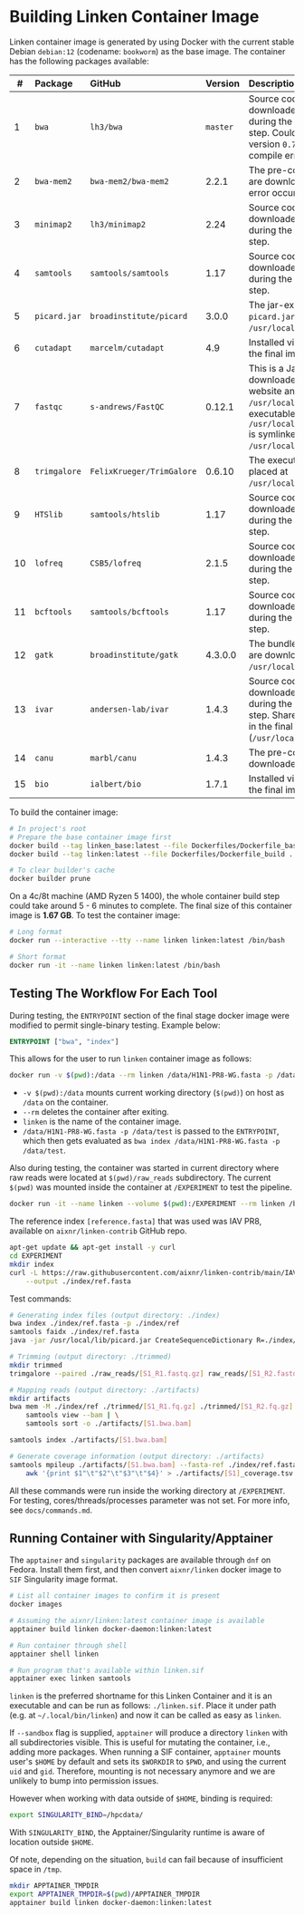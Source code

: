 # Building Linken Container Image

Linken container image is generated by using Docker with the current stable Debian `debian:12` (codename: `bookworm`) as the base image.
The container has the following packages available:

| #  | Package      | GitHub                    | Version | Description
| -- | :------      | :-----                    | :--      | :----------
| 1  | `bwa`        | `lh3/bwa`                 | `master` | Source codes are downloaded and compiled during the container build step. Couldn't pin to release version `0.7.17 (r1188)` due to compile error.
| 2  | `bwa-mem2`   | `bwa-mem2/bwa-mem2`       | 2.2.1    | The pre-compiled binaries are downloaded (compilation error occurred on Debian 12).
| 3  | `minimap2`   | `lh3/minimap2`            | 2.24     | Source codes are downloaded and compiled during the container build step.
| 4  | `samtools`   | `samtools/samtools`       | 1.17     | Source codes are downloaded and compiled during the container build step.
| 5  | `picard.jar` | `broadinstitute/picard`   | 3.0.0    | The jar-executable file `picard.jar` is placed at `/usr/local/lib/picard.jar`.
| 6  | `cutadapt`   | `marcelm/cutadapt`        | 4.9      | Installed via `uv pip install` in the final image.
| 7  | `fastqc`     | `s-andrews/FastQC`        | 0.12.1   | This is a Java executable. It is downloaded from the official website and placed at `/usr/local/lib/fastqc`. The executable `/usr/local/lib/fastqc/fastqc` is symlinked to `/usr/local/bin/fastqc`.
| 8  | `trimgalore` | `FelixKrueger/TrimGalore` | 0.6.10   | The executable script is placed at `/usr/local/bin/trimgalore`.
| 9  | `HTSlib`     | `samtools/htslib`         | 1.17     | Source codes are downloaded and compiled during the container build step.
| 10 | `lofreq`     | `CSB5/lofreq`             | 2.1.5    | Source codes are downloaded and compiled during the container build step.
| 11 | `bcftools`   | `samtools/bcftools`       | 1.17     | Source codes are downloaded and compiled during the container build step.
| 12 | `gatk`       | `broadinstitute/gatk`     | 4.3.0.0  | The bundled java executables are downloaded and placed at `/usr/local/lib/gatk`.
| 13 | `ivar`       | `andersen-lab/ivar`       | 1.4.3    | Source codes are downloaded and compiled during the container build step. Shared library included in the final image (`/usr/local/lib`).
| 14 | `canu`       | `marbl/canu`              | 1.4.3    | The pre-compiled binary is downloaded.
| 15 | `bio`        | `ialbert/bio`             | 1.7.1    | Installed via `uv pip install` in the final image.

To build the container image:

```bash
# In project's root
# Prepare the base container image first
docker build --tag linken_base:latest --file Dockerfiles/Dockerfile_base .
docker build --tag linken:latest --file Dockerfiles/Dockerfile_build .

# To clear builder's cache
docker builder prune
```

On a 4c/8t machine (AMD Ryzen 5 1400), the whole container build step could take around 5 - 6 minutes to complete.
The final size of this container image is **1.67 GB**.
To test the container image:

```bash
# Long format
docker run --interactive --tty --name linken linken:latest /bin/bash

# Short format
docker run -it --name linken linken:latest /bin/bash
```


## Testing The Workflow For Each Tool

During testing, the `ENTRYPOINT` section of the final stage docker image were modified to permit single-binary testing.
Example below:

```Dockerfile
ENTRYPOINT ["bwa", "index"]
```

This allows for the user to run `linken` container image as follows:

```bash
docker run -v $(pwd):/data --rm linken /data/H1N1-PR8-WG.fasta -p /data/test
```

- `-v $(pwd):/data` mounts current working directory (`$(pwd)`) on host as `/data` on the container.
- `--rm` deletes the container after exiting.
- `linken` is the name of the container image.
- `/data/H1N1-PR8-WG.fasta -p /data/test` is passed to the `ENTRYPOINT`, which then gets evaluated as `bwa index /data/H1N1-PR8-WG.fasta -p /data/test`.

Also during testing, the container was started in current directory where raw reads were located at `$(pwd)/raw_reads` subdirectory.
The current `$(pwd)` was mounted inside the container at `/EXPERIMENT` to test the pipeline.

```bash
docker run -it --name linken --volume $(pwd):/EXPERIMENT --rm linken /bin/bash
```

The reference index `[reference.fasta]` that was used was IAV PR8, available on `aixnr/linken-contrib` GitHub repo.

```bash
apt-get update && apt-get install -y curl
cd EXPERIMENT
mkdir index
curl -L https://raw.githubusercontent.com/aixnr/linken-contrib/main/IAV/H1N1-PR8-WG.fasta \
	--output ./index/ref.fasta
```

Test commands:

```bash
# Generating index files (output directory: ./index)
bwa index ./index/ref.fasta -p ./index/ref
samtools faidx ./index/ref.fasta
java -jar /usr/local/lib/picard.jar CreateSequenceDictionary R=./index/ref.fasta O=./index/ref.dict

# Trimming (output directory: ./trimmed)
mkdir trimmed
trimgalore --paired ./raw_reads/[S1_R1.fastq.gz] raw_reads/[S1_R2.fastq.gz] --output_dir=trimmed

# Mapping reads (output directory: ./artifacts)
mkdir artifacts
bwa mem -M ./index/ref ./trimmed/[S1_R1.fq.gz] ./trimmed/[S1_R2.fq.gz] | \
	samtools view --bam | \
	samtools sort -o ./artifacts/[S1.bwa.bam]

samtools index ./artifacts/[S1.bwa.bam]

# Generate coverage information (output directory: ./artifacts)
samtools mpileup ./artifacts/[S1.bwa.bam] --fasta-ref ./index/ref.fasta | \
	awk '{print $1"\t"$2"\t"$3"\t"$4}' > ./artifacts/[S1]_coverage.tsv
```

All these commands were run inside the working directory at `/EXPERIMENT`.
For testing, cores/threads/processes parameter was not set.
For more info, see `docs/commands.md`.


## Running Container with Singularity/Apptainer

The `apptainer` and `singularity` packages are available through `dnf` on Fedora.
Install them first, and then convert `aixnr/linken` docker image to `SIF` Singularity image format.

```bash
# List all container images to confirm it is present
docker images

# Assuming the aixnr/linken:latest container image is available
apptainer build linken docker-daemon:linken:latest

# Run container through shell
apptainer shell linken

# Run program that's available within linken.sif
apptainer exec linken samtools
```

`linken` is the preferred shortname for this Linken Container and it is an executable and can be run as follows: `./linken.sif`.
Place it under path (e.g. at `~/.local/bin/linken`) and now it can be called as easy as `linken`.

If `--sandbox` flag is supplied, `apptainer` will produce a directory `linken` with all subdirectories visible.
This is useful for mutating the container, i.e., adding more packages.
When running a SIF container, `apptainer` mounts user's `$HOME` by default and sets its `$WORKDIR` to `$PWD`, and using the current `uid` and `gid`.
Therefore, mounting is not necessary anymore and we are unlikely to bump into permission issues.

However when working with data outside of `$HOME`, binding is required:

```bash
export SINGULARITY_BIND=/hpcdata/
```

With `SINGULARITY_BIND`, the Apptainer/Singularity runtime is aware of location outside `$HOME`.

Of note, depending on the situation, `build` can fail because of insufficient space in `/tmp`.

```bash
mkdir APPTAINER_TMPDIR
export APPTAINER_TMPDIR=$(pwd)/APPTAINER_TMPDIR
apptainer build linken docker-daemon:linken:latest
```
